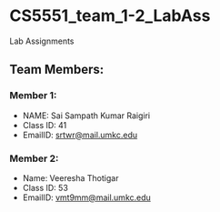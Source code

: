 # CS5551_team_1-2_LabAss
Lab Assignments

## Team Members:
### Member 1:
* NAME: Sai Sampath Kumar Raigiri
* Class ID: 41
* EmailID: srtwr@mail.umkc.edu

### Member 2:
* Name: Veeresha Thotigar
* Class ID: 53
* EmailID: vmt9mm@mail.umkc.edu
